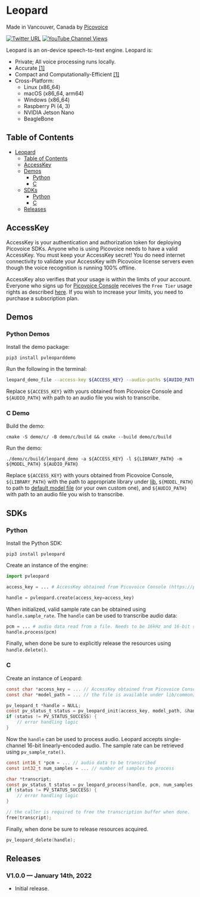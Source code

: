 # Leopard

Made in Vancouver, Canada by [Picovoice](https://picovoice.ai)

[![Twitter URL](https://img.shields.io/twitter/url?label=%40AiPicovoice&style=social&url=https%3A%2F%2Ftwitter.com%2FAiPicovoice)](https://twitter.com/AiPicovoice)
[![YouTube Channel Views](https://img.shields.io/youtube/channel/views/UCAdi9sTCXLosG1XeqDwLx7w?label=YouTube&style=social)](https://www.youtube.com/channel/UCAdi9sTCXLosG1XeqDwLx7w)

Leopard is an on-device speech-to-text engine. Leopard is:

- Private; All voice processing runs locally. 
- Accurate [[1]](https://github.com/Picovoice/speech-to-text-benchmark#results)
- Compact and Computationally-Efficient [[1]](https://github.com/Picovoice/speech-to-text-benchmark#results)
- Cross-Platform:
  - Linux (x86_64)
  - macOS (x86_64, arm64)
  - Windows (x86_64)
  - Raspberry Pi (4, 3)
  - NVIDIA Jetson Nano
  - BeagleBone

## Table of Contents
- [Leopard](#leopard)
  - [Table of Contents](#table-of-contents)
  - [AccessKey](#accesskey)
  - [Demos](#demos)
    - [Python](#python-demos)
    - [C](#c-demo)
  - [SDKs](#sdks)
    - [Python](#python)
    - [C](#c)
  - [Releases](#releases)
  
## AccessKey

AccessKey is your authentication and authorization token for deploying Picovoice SDKs. Anyone who is using Picovoice
needs to have a valid AccessKey. You must keep your AccessKey secret! You do need internet connectivity to validate your
AccessKey with Picovoice license servers even though the voice recognition is running 100% offline.

AccessKey also verifies that your usage is within the limits of your account. Everyone who signs up for
[Picovoice Console](https://console.picovoice.ai/) receives the `Free Tier` usage rights as  described 
[here](https://picovoice.ai/pricing/). If you wish to increase your limits, you need to purchase a subscription plan.

## Demos

### Python Demos

Install the demo package:

```console
pip3 install pvleoparddemo
```

Run the following in the terminal:

```bash
leopard_demo_file --access-key ${ACCESS_KEY} --audio-paths ${AUIDO_PATH}
```

Replace `${ACCESS_KEY}` with yours obtained from Picovoice Console and `${AUDIO_PATH}` with path to an audio file you
wish to transcribe.

### C Demo

Build the demo:

```console
cmake -S demo/c/ -B demo/c/build && cmake --build demo/c/build
```

Run the demo:

```console
./demo/c/build/leopard_demo -a ${ACCESS_KEY} -l ${LIBRARY_PATH} -m ${MODEL_PATH} ${AUDIO_PATH}
```

Replace `${ACCESS_KEY}` with yours obtained from Picovoice Console, `${LIBRARY_PATH}` with the path to appropriate
library under [lib](/lib), `${MODEL_PATH}` to path to [default model file](/lib/common/leopard_params.pv)
(or your own custom one), and `${AUDIO_PATH}` with path to an audio file you wish to transcribe.

## SDKs

### Python

Install the Python SDK:

```console
pip3 install pvleopard
```

Create an instance of the engine:

```python
import pvleopard

access_key = ... # AccessKey obtained from Picovoice Console (https://picovoice.ai/console/)

handle = pvleopard.create(access_key=access_key)
```

When initialized, valid sample rate can be obtained using `handle.sample_rate`. The `handle` can be used to transcribe
audio data:

```python
pcm = ... # audio data read from a file. Needs to be 16kHz and 16-bit single channel.
handle.process(pcm)
```

Finally, when done be sure to explicitly release the resources using `handle.delete()`.

### C

Create an instance of Leopard:

```c
const char *access_key = ... // AccessKey obtained from Picovoice Console (https://picovoice.ai/console/)
const char *model_path = ... // the file is available under lib/common/leopard_params.pv

pv_leopard_t *handle = NULL;
const pv_status_t status = pv_leopard_init(access_key, model_path, &handle);
if (status != PV_STATUS_SUCCESS) {
    // error handling logic
}
```

Now the `handle` can be used to process audio. Leopard accepts single-channel 16-bit linearly-encoded audio. The sample
rate can be retrieved using `pv_sample_rate()`.

```C
const int16_t *pcm = ... // audio data to be transcribed
const int32_t num_samples = ... // number of samples to process

char *transcript;
const pv_status_t status = pv_leopard_process(handle, pcm, num_samples, &transcript);
if (status != PV_STATUS_SUCCESS) {
    // error handling logic
}

// the caller is required to free the transcription buffer when done.
free(transcript);
```

Finally, when done be sure to release resources acquired.

```C
pv_leopard_delete(handle);
```

## Releases

### V1.0.0 — January 14th, 2022

* Initial release.
